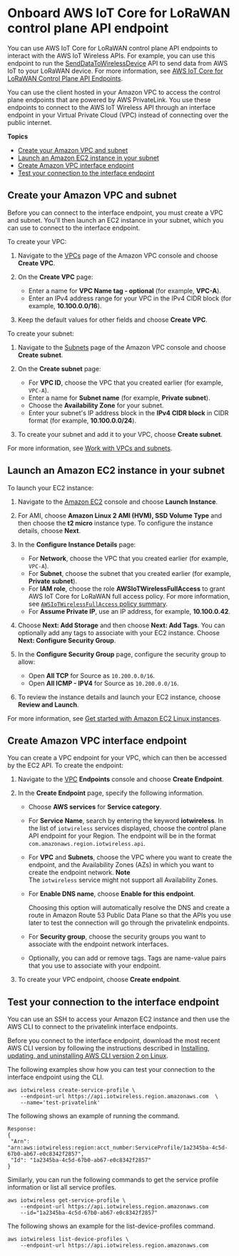 # Onboard AWS IoT Core for LoRaWAN control plane API endpoint<a name="connect-iot-lorawan-onboard-control-plane-endpoint"></a>

You can use AWS IoT Core for LoRaWAN control plane API endpoints to interact with the AWS IoT Wireless APIs\. For example, you can use this endpoint to run the [SendDataToWirelessDevice](https://docs.aws.amazon.com/iot-wireless/2020-11-22/apireference/API_SendDataToWirelessDevice.html) API to send data from AWS IoT to your LoRaWAN device\. For more information, see [AWS IoT Core for LoRaWAN Control Plane API Endpoints](https://docs.aws.amazon.com/general/latest/gr/iot-core.html#iot-core.html#iot-wireless-control-plane-endpoints)\.

You can use the client hosted in your Amazon VPC to access the control plane endpoints that are powered by AWS PrivateLink\. You use these endpoints to connect to the AWS IoT Wireless API through an interface endpoint in your Virtual Private Cloud \(VPC\) instead of connecting over the public internet\.

**Topics**
+ [Create your Amazon VPC and subnet](#connect-iot-lorawan-control-plane-create-vpc)
+ [Launch an Amazon EC2 instance in your subnet](#connect-iot-lorawan-launch-ec2-instance)
+ [Create Amazon VPC interface endpoint](#connect-iot-lorawan-create-vpc-endpoint)
+ [Test your connection to the interface endpoint](#connect-iot-lorawan-connect-vpc-endpoint)

## Create your Amazon VPC and subnet<a name="connect-iot-lorawan-control-plane-create-vpc"></a>

Before you can connect to the interface endpoint, you must create a VPC and subnet\. You'll then launch an EC2 instance in your subnet, which you can use to connect to the interface endpoint\. 

To create your VPC:

1. Navigate to the [VPCs](https://console.aws.amazon.com/vpc/home#/vpcs) page of the Amazon VPC console and choose **Create VPC**\.

1. On the **Create VPC** page:
   + Enter a name for **VPC Name tag \- optional** \(for example, **VPC\-A**\)\.
   + Enter an IPv4 address range for your VPC in the IPv4 CIDR block \(for example, **10\.100\.0\.0/16**\)\.

1. Keep the default values for other fields and choose **Create VPC**\.

To create your subnet:

1. Navigate to the [Subnets](https://console.aws.amazon.com/vpc/home#/subnets) page of the Amazon VPC console and choose **Create subnet**\.

1. On the **Create subnet** page:
   + For **VPC ID**, choose the VPC that you created earlier \(for example, `VPC-A`\)\.
   + Enter a name for **Subnet name** \(for example, **Private subnet**\)\.
   + Choose the **Availability Zone** for your subnet\.
   + Enter your subnet's IP address block in the **IPv4 CIDR block** in CIDR format \(for example, **10\.100\.0\.0/24**\)\.

1. To create your subnet and add it to your VPC, choose **Create subnet**\.

For more information, see [Work with VPCs and subnets](https://docs.aws.amazon.com/vpc/latest/userguide/working-with-vpcs.html)\.

## Launch an Amazon EC2 instance in your subnet<a name="connect-iot-lorawan-launch-ec2-instance"></a>

To launch your EC2 instance:

1. Navigate to the [Amazon EC2](https://console.aws.amazon.com/ec2/home#/) console and choose **Launch Instance**\.

1. For AMI, choose **Amazon Linux 2 AMI \(HVM\), SSD Volume Type** and then choose the **t2 micro** instance type\. To configure the instance details, choose **Next**\.

1. In the **Configure Instance Details** page:
   + For **Network**, choose the VPC that you created earlier \(for example, `VPC-A`\)\.
   + For **Subnet**, choose the subnet that you created earlier \(for example, **Private subnet**\)\.
   + For **IAM role**, choose the role **AWSIoTWirelessFullAccess** to grant AWS IoT Core for LoRaWAN full access policy\. For more information, see [`AWSIoTWirelessFullAccess` policy summary](https://console.aws.amazon.com/iam/home#/policies/arn:aws:iam::aws:policy/AWSIoTWirelessFullAccess$serviceLevelSummary)\.
   + For **Assume Private IP**, use an IP address, for example, **10\.100\.0\.42**\.

1. Choose **Next: Add Storage** and then choose **Next: Add Tags**\. You can optionally add any tags to associate with your EC2 instance\. Choose **Next: Configure Security Group**\.

1. In the **Configure Security Group** page, configure the security group to allow:
   + Open **All TCP** for Source as `10.200.0.0/16`\.
   + Open **All ICMP \- IPV4** for Source as `10.200.0.0/16`\.

1. To review the instance details and launch your EC2 instance, choose **Review and Launch**\.

For more information, see [Get started with Amazon EC2 Linux instances](https://docs.aws.amazon.com/AWSEC2/latest/userguide/EC2_GetStarted.html)\.

## Create Amazon VPC interface endpoint<a name="connect-iot-lorawan-create-vpc-endpoint"></a>

You can create a VPC endpoint for your VPC, which can then be accessed by the EC2 API\. To create the endpoint:

1. Navigate to the [VPC](https://console.aws.amazon.com/vpc/home#/endpoints) **Endpoints** console and choose **Create Endpoint**\.

1. In the **Create Endpoint** page, specify the following information\.
   + Choose **AWS services** for **Service category**\.
   + For **Service Name**, search by entering the keyword **iotwireless**\. In the list of `iotwireless` services displayed, choose the control plane API endpoint for your Region\. The endpoint will be in the format `com.amazonaws.region.iotwireless.api`\.
   + For **VPC** and **Subnets**, choose the VPC where you want to create the endpoint, and the Availability Zones \(AZs\) in which you want to create the endpoint network\.
**Note**  
The `iotwireless` service might not support all Availability Zones\.
   + For **Enable DNS name**, choose **Enable for this endpoint**\. 

     Choosing this option will automatically resolve the DNS and create a route in Amazon Route 53 Public Data Plane so that the APIs you use later to test the connection will go through the privatelink endpoints\.
   + For **Security group**, choose the security groups you want to associate with the endpoint network interfaces\.
   + Optionally, you can add or remove tags\. Tags are name\-value pairs that you use to associate with your endpoint\. 

1. To create your VPC endpoint, choose **Create endpoint**\.

## Test your connection to the interface endpoint<a name="connect-iot-lorawan-connect-vpc-endpoint"></a>

You can use an SSH to access your Amazon EC2 instance and then use the AWS CLI to connect to the privatelink interface endpoints\.

Before you connect to the interface endpoint, download the most recent AWS CLI version by following the instructions described in [Installing, updating, and uninstalling AWS CLI version 2 on Linux](https://docs.aws.amazon.com/cli/latest/userguide/install-cliv2-linux.html)\.

The following examples show how you can test your connection to the interface endpoint using the CLI\.

```
aws iotwireless create-service-profile \ 
    --endpoint-url https://api.iotwireless.region.amazonaws.com  \ 
    --name='test-privatelink'
```

The following shows an example of running the command\.

```
Response:
{
 "Arn": "arn:aws:iotwireless:region:acct_number:ServiceProfile/1a2345ba-4c5d-67b0-ab67-e0c8342f2857",
 "Id": "1a2345ba-4c5d-67b0-ab67-e0c8342f2857"
}
```

Similarly, you can run the following commands to get the service profile information or list all service profiles\.

```
aws iotwireless get-service-profile \ 
    --endpoint-url https://api.iotwireless.region.amazonaws.com  
    --id="1a2345ba-4c5d-67b0-ab67-e0c8342f2857"
```

The following shows an example for the list\-device\-profiles command\.

```
aws iotwireless list-device-profiles \ 
    --endpoint-url https://api.iotwireless.region.amazonaws.com
```